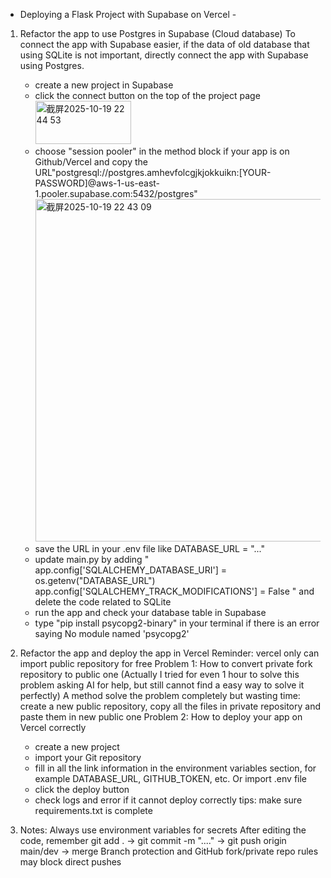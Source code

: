 - Deploying a Flask Project with Supabase on Vercel -

1. Refactor the app to use Postgres in Supabase (Cloud database)
   To connect the app with Supabase easier, if the data of old database that using SQLite is not important, directly connect the app with Supabase using Postgres.
   - create a new project in Supabase
   - click the connect button on the top of the project page
     <img width="153" height="69" alt="截屏2025-10-19 22 44 53" src="https://github.com/user-attachments/assets/109ef133-291d-4df3-b186-c620f27bdf75" />
   - choose "session pooler" in the method block if your app is on Github/Vercel and copy the URL"postgresql://postgres.amhevfolcgjkjokkuikn:[YOUR-PASSWORD]@aws-1-us-east-1.pooler.supabase.com:5432/postgres"
     <img width="1027" height="548" alt="截屏2025-10-19 22 43 09" src="https://github.com/user-attachments/assets/d9593026-8e73-453d-aefb-dbe9621046e2" />
   - save the URL in your .env file like DATABASE_URL = "..."
   - update main.py by adding " app.config['SQLALCHEMY_DATABASE_URI'] = os.getenv("DATABASE_URL")
                                app.config['SQLALCHEMY_TRACK_MODIFICATIONS'] = False " and delete the code related to SQLite
   - run the app and check your database table in Supabase
   - type "pip install psycopg2-binary" in your terminal if there is an error saying No module named 'psycopg2'

2. Refactor the app and deploy the app in Vercel
   Reminder: vercel only can import public repository for free
   Problem 1: How to convert private fork repository to public one
      (Actually I tried for even 1 hour to solve this problem asking AI for help, but still cannot find a easy way to solve it perfectly)
      A method solve the problem completely but wasting time: create a new public repository, copy all the files in private repository and paste them in new public one
   Problem 2: How to deploy your app on Vercel correctly
      - create a new project
      - import your Git repository
      - fill in all the link information in the environment variables section, for example DATABASE_URL, GITHUB_TOKEN, etc. Or import .env file
      - click the deploy button
      - check logs and error if it cannot deploy correctly
        tips: make sure requirements.txt is complete

3. Notes:
  Always use environment variables for secrets
  After editing the code, remember git add . -> git commit -m "...." -> git push origin main/dev -> merge
  Branch protection and GitHub fork/private repo rules may block direct pushes
